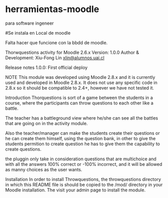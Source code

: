 # herramientas-moodle
para software ingeneer

#Se instala en Local de moodle

Falta hacer que funcione con la bbdd de moodle.


Thorwquestions activity for Moodle 2.6.x
Version: 1.0.0
Author & Development:
Xiu-Fong Lin xlin@alumnos.uai.cl

Release notes
1.0.0: First official deploy

NOTE
This module was developed using Moodle 2.8.x and it is currently used and developed in Moodle 2.8.x. It does not use any specific code in 2.8.x so it should be compatible to 2.4+, however we have not tested it.

Introduction
Thorquestions is sort of a game between the students in a course, where the participants can throw questions to each other like a battle.

The teacher has a battleground view where he/she can see all the battles that are going on in the activity module.

Also the teacher/manager can make the students create their questions or he can create them himself, using the question bank, in other to give the students permition to create question he has to give them the capability to create questions.

the pluggin only take in consideration questions that are multichoice and with all the answers 100% correct or -100% incorrect, and it will be allowed as manny choices as the user wants.

Installation
In order to install Throwquestions, the throwquestions directory in which this README file is should be copied to the /mod/ directory in your Moodle installation. The visit your admin page to install the module.
